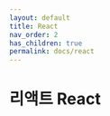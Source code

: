 ```yaml
---
layout: default
title: React
nav_order: 2
has_children: true
permalink: docs/react
---
```


# 리액트 React


